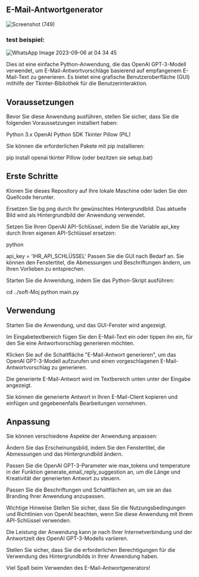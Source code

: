 ## E-Mail-Antwortgenerator
![Screenshot (749)](https://github.com/khalil135711/soft/assets/89642249/41729df4-20a2-496b-baf1-5f89a546027f)

### test beispiel:
![WhatsApp Image 2023-09-06 at 04 34 45](https://github.com/khalil135711/soft/assets/89642249/60c99be2-eaa9-4cc3-b5aa-450f25258c05)

Dies ist eine einfache Python-Anwendung, die das OpenAI GPT-3-Modell verwendet, um E-Mail-Antwortvorschläge basierend auf empfangenem E-Mail-Text zu generieren. Es bietet eine grafische Benutzeroberfläche (GUI) mithilfe der Tkinter-Bibliothek für die Benutzerinteraktion.

## Voraussetzungen
Bevor Sie diese Anwendung ausführen, stellen Sie sicher, dass Sie die folgenden Voraussetzungen installiert haben:

Python 3.x
OpenAI Python SDK
Tkinter
Pillow (PIL)

Sie können die erforderlichen Pakete mit pip installieren:


pip install openai tkinter Pillow
(oder bezitzen sie setup.bat)

## Erste Schritte

Klonen Sie dieses Repository auf Ihre lokale Maschine oder laden Sie den Quellcode herunter.

Ersetzen Sie bg.png durch Ihr gewünschtes Hintergrundbild. Das aktuelle Bild wird als Hintergrundbild der Anwendung verwendet.

Setzen Sie Ihren OpenAI API-Schlüssel, indem Sie die Variable api_key durch Ihren eigenen API-Schlüssel ersetzen:

python

api_key = 'IHR_API_SCHLÜSSEL'
Passen Sie die GUI nach Bedarf an. Sie können den Fenstertitel, die Abmessungen und Beschriftungen ändern, um Ihren Vorlieben zu entsprechen.

Starten Sie die Anwendung, indem Sie das Python-Skript ausführen:

cd ../soft-Moj
python main.py

## Verwendung
Starten Sie die Anwendung, und das GUI-Fenster wird angezeigt.

Im Eingabetextbereich fügen Sie den E-Mail-Text ein oder tippen ihn ein, für den Sie eine Antwortvorschlag generieren möchten.

Klicken Sie auf die Schaltfläche "E-Mail-Antwort generieren", um das OpenAI GPT-3-Modell aufzurufen und einen vorgeschlagenen E-Mail-Antwortvorschlag zu generieren.

Die generierte E-Mail-Antwort wird im Textbereich unten unter der Eingabe angezeigt.

Sie können die generierte Antwort in Ihren E-Mail-Client kopieren und einfügen und gegebenenfalls Bearbeitungen vornehmen.

## Anpassung
Sie können verschiedene Aspekte der Anwendung anpassen:

Ändern Sie das Erscheinungsbild, indem Sie den Fenstertitel, die Abmessungen und das Hintergrundbild ändern.

Passen Sie die OpenAI GPT-3-Parameter wie max_tokens und temperature in der Funktion generate_email_reply_suggestion an, um die Länge und Kreativität der generierten Antwort zu steuern.

Passen Sie die Beschriftungen und Schaltflächen an, um sie an das Branding Ihrer Anwendung anzupassen.

Wichtige Hinweise
Stellen Sie sicher, dass Sie die Nutzungsbedingungen und Richtlinien von OpenAI beachten, wenn Sie diese Anwendung mit Ihrem API-Schlüssel verwenden.

Die Leistung der Anwendung kann je nach Ihrer Internetverbindung und der Antwortzeit des OpenAI GPT-3-Modells variieren.

Stellen Sie sicher, dass Sie die erforderlichen Berechtigungen für die Verwendung des Hintergrundbilds in Ihrer Anwendung haben.


Viel Spaß beim Verwenden des E-Mail-Antwortgenerators!





